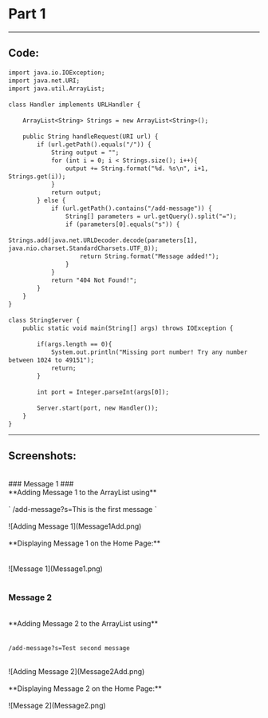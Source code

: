 # Part 1 #
---
## Code: ##
```
import java.io.IOException;
import java.net.URI;
import java.util.ArrayList;

class Handler implements URLHandler {

    ArrayList<String> Strings = new ArrayList<String>();

    public String handleRequest(URI url) {
        if (url.getPath().equals("/")) {
            String output = "";
            for (int i = 0; i < Strings.size(); i++){
                output += String.format("%d. %s\n", i+1, Strings.get(i));
            }
            return output;
        } else {
            if (url.getPath().contains("/add-message")) {
                String[] parameters = url.getQuery().split("=");
                if (parameters[0].equals("s")) {
                    Strings.add(java.net.URLDecoder.decode(parameters[1], java.nio.charset.StandardCharsets.UTF_8));
                    return String.format("Message added!");
                }
            }
            return "404 Not Found!";
        }
    }
}

class StringServer {
    public static void main(String[] args) throws IOException {

        if(args.length == 0){
            System.out.println("Missing port number! Try any number between 1024 to 49151");
            return;
        }

        int port = Integer.parseInt(args[0]);

        Server.start(port, new Handler());
    }
}
```
---
## Screenshots: ##
<br />
### Message 1 ###
<br />
**Adding Message 1 to the ArrayList using** <br />
<br />
` /add-message?s=This is the first message `
<br />
<br />
![Adding Message 1](Message1Add.png)
<br />

<br />
**Displaying Message 1 on the Home Page:** <br />
<br />

<br />
![Message 1](Message1.png)
<br />

<br />

### Message 2 ###

<br />
**Adding Message 2 to the ArrayList using** <br />
<br />

` /add-message?s=Test second message `
<br />

<br />
![Adding Message 2](Message2Add.png)
<br />

<br />
**Displaying Message 2 on the Home Page:** <br />
<br />
![Message 2](Message2.png)
<br />
<br />
